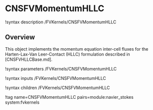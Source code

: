 # CNSFVMomentumHLLC

!syntax description /FVKernels/CNSFVMomentumHLLC

## Overview

This object implements the momentum equation inter-cell fluxes for the
Harten-Lax-Van Leer-Contact (HLLC) formulation described in [CNSFVHLLCBase.md].

!syntax parameters /FVKernels/CNSFVMomentumHLLC

!syntax inputs /FVKernels/CNSFVMomentumHLLC

!syntax children /FVKernels/CNSFVMomentumHLLC

!tag name=CNSFVMomentumHLLC pairs=module:navier_stokes system:fvkernels

